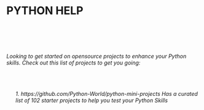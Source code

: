 <h1>PYTHON HELP<h1><br>
<h6>Looking to get started on opensource projects to enhance your Python skills. Check out this list of projects to get you going:<h6><br>
<ol> 1. https://github.com/Python-World/python-mini-projects Has a curated list of 102 starter projects to help you test your Python Skills </ol>
